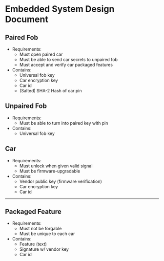 # Embedded System Design Document

## Paired Fob
- Requirements:
    - Must open paired car
    - Must be able to send car secrets to unpaired fob
    - Must accept and verify car packaged features
- Contains:
    - Universal fob key
    - Car encryption key
    - Car id
    - (Salted) SHA-2 Hash of car pin

## Unpaired Fob
- Requirements:
    - Must be able to turn into paired key with pin
- Contains:
    - Universal fob key

## Car
- Requirements:
    - Must unlock when given valid signal
    - Must be firmware-upgradable
- Contains:
    - Vendor public key (firmware verification)
    - Car encryption key
    - Car id

---

## Packaged Feature
- Requirements:
    - Must not be forgable
    - Must be unique to each car
- Contains:
    - Feature (text)
    - Signature w/ vendor key
    - Car id
